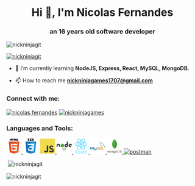 <h1 align="center">Hi 👋, I'm Nicolas Fernandes</h1>
<h3 align="center">an 16 years old software developer</h3>

<p align="left"> <img src="https://komarev.com/ghpvc/?username=nickninjagit&label=Profile%20views&color=0e75b6&style=flat" alt="nickninjagit" /> </p>

<p align="left"> <a href="https://github.com/ryo-ma/github-profile-trophy"><img src="https://github-profile-trophy.vercel.app/?username=nickninjagit" alt="nickninjagit" /></a> </p>

- 🌱 I’m currently learning **NodeJS, Express, React, MySQL, MongoDB.**

- 📫 How to reach me **nickninjagames1707@gmail.com**

<h3 align="left">Connect with me:</h3>
<p align="left">
<a href="https://www.linkedin.com/in/nickninjadev?utm_source=share&utm_campaign=share_via&utm_content=profile&utm_medium=ios_app"target="blank"><img align="center" src="https://raw.githubusercontent.com/rahuldkjain/github-profile-readme-generator/master/src/images/icons/Social/linked-in-alt.svg" alt="nicolas fernandes" height="30" width="40" /></a>
<a href="https://discord.gg/nickninjagames" target="blank"><img align="center" src="https://raw.githubusercontent.com/rahuldkjain/github-profile-readme-generator/master/src/images/icons/Social/discord.svg" alt="nickninjagames" height="30" width="40" /></a>
</p>

<h3 align="left">Languages and Tools:</h3>
<p align="left">   </a> <a href="https://expressjs.com" target="_blank" rel="noreferrer">  
  <!-- HTML -->
  <a href="https://www.w3schools.com/html/default.asp" target="_blank" rel="noreferrer"><img src="https://raw.githubusercontent.com/devicons/devicon/master/icons/html5/html5-original-wordmark.svg" alt="html5" width="40" height="40"/> </a> 
  <!-- CSS -->
  <a href="https://www.w3schools.com/css/" target="_blank" rel="noreferrer"><img src="https://raw.githubusercontent.com/devicons/devicon/master/icons/css3/css3-original-wordmark.svg" alt="css3" width="40" height="40"/></a>
  <!--JS-->
  <a href="https://developer.mozilla.org/en-US/docs/Web/JavaScript" target="_blank" rel="noreferrer"> <img src="https://raw.githubusercontent.com/devicons/devicon/master/icons/javascript/javascript-original.svg" alt="javascript" width="40" height="40"/> </a>
  <!--Node-->
    <a href="https://nodejs.org" target="_blank" rel="noreferrer">  <img src="https://raw.githubusercontent.com/devicons/devicon/master/icons/nodejs/nodejs-original-wordmark.svg" alt="nodejs" width="40" height="40"/> </a>
  <!--React-->
  <a href="https://reactjs.org/" target="_blank" rel="noreferrer"> <img src="https://raw.githubusercontent.com/devicons/devicon/master/icons/react/react-original-wordmark.svg" alt="react" width="40" height="40"/> </a>
  <!--MySQL-->
  <a href="https://www.mysql.com/" target="_blank" rel="noreferrer"> <img src="https://raw.githubusercontent.com/devicons/devicon/master/icons/mysql/mysql-original-wordmark.svg" alt="mysql" width="40" height="40"/> </a> 
  <!-- MongoDB -->
  <a href="https://www.mongodb.com/" target="_blank" rel="noreferrer"> <img src="https://raw.githubusercontent.com/devicons/devicon/master/icons/mongodb/mongodb-original-wordmark.svg" alt="mongodb" width="40" height="40"/> </a> 
  <!-- POSTMAN -->
  <a href="https://postman.com" target="_blank" rel="noreferrer"> <img src="https://www.vectorlogo.zone/logos/getpostman/getpostman-icon.svg" alt="postman" width="40" height="40"/> </a> 
  </p>

<p>&nbsp;<img align="center" src="https://github-readme-stats.vercel.app/api?username=nickninjagit&show_icons=true&locale=en" alt="nickninjagit" /></p>

<p><img align="center" src="https://github-readme-streak-stats.herokuapp.com/?user=nickninjagit&" alt="nickninjagit" /></p>
